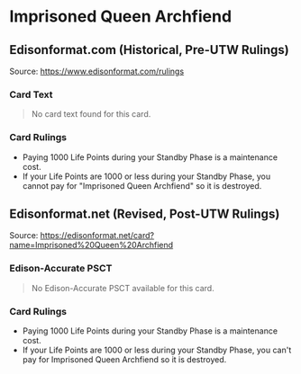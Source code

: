 # Imprisoned Queen Archfiend

## Edisonformat.com (Historical, Pre-UTW Rulings)

Source: https://www.edisonformat.com/rulings

### Card Text

> No card text found for this card.

### Card Rulings

*   Paying 1000 Life Points during your Standby Phase is a maintenance cost.
*   If your Life Points are 1000 or less during your Standby Phase, you cannot pay for "Imprisoned Queen Archfiend" so it is destroyed.

## Edisonformat.net (Revised, Post-UTW Rulings)

Source: https://edisonformat.net/card?name=Imprisoned%20Queen%20Archfiend

### Edison-Accurate PSCT

> No Edison-Accurate PSCT available for this card.

### Card Rulings

*   Paying 1000 Life Points during your Standby Phase is a maintenance cost.
*   If your Life Points are 1000 or less during your Standby Phase, you can't pay for Imprisoned Queen Archfiend so it is destroyed.
            